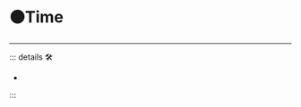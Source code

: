 # 🟠<motor>Time</motor>

---

<!-- =================================================== -->
<!-- =================================================== -->
<!-- =================================================== -->
<!-- =================================================== -->
<!-- =================================================== -->
::: details 🛠

-

:::
